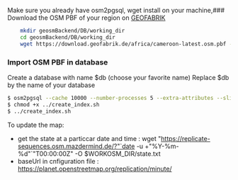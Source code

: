 Make sure you already have osm2pgsql, wget install on your machine,### Download the OSM PBF of your region on [GEOFABRIK](https://download.geofabrik.de/)
```sh
    mkdir geosmBackend/DB/working_dir
    cd geosmBackend/DB/working_dir
    wget https://download.geofabrik.de/africa/cameroon-latest.osm.pbf -O osm.pbf 
```
### Import OSM PBF in database
Create a database with name $db (choose your favorite name)
Replace $db by the name of your database
```sh
$ osm2pgsql --cache 10000 --number-processes 5 --extra-attributes --slim -G -c -U postgres -d $db -H localhost -W --hstore-all -S ./data-osm.style osm.pbf
$ chmod +x ../create_index.sh
$ ../create_index.sh
```
To update the map: 
- get the state at a particcar date and time : wget "https://replicate-sequences.osm.mazdermind.de/?"`date -u +"%Y-%m-%d"`"T00:00:00Z" -O $WORKOSM_DIR/state.txt
- baseUrl in cnfiguration file : https://planet.openstreetmap.org/replication/minute/
